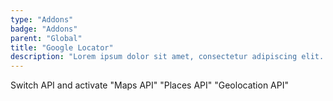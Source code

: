 ```yaml
---
type: "Addons"
badge: "Addons"
parent: "Global"
title: "Google Locator"
description: "Lorem ipsum dolor sit amet, consectetur adipiscing elit. Nunc tempus laoreet leo sit amet iaculis."
---
```


<demo>
  <div class="gatsby_demo_item" data-iframe="iframe/addons/global/google-locator">
  </div>
</demo>

Switch API and activate "Maps API" "Places API" "Geolocation API"
